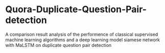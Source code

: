 # Quora-Duplicate-Question-Pair-detection
A comparison result analysis of the performence of classical supervised machine learning algorithms and a deep learning model siamese network with MaLSTM on duplicate question pair detection

